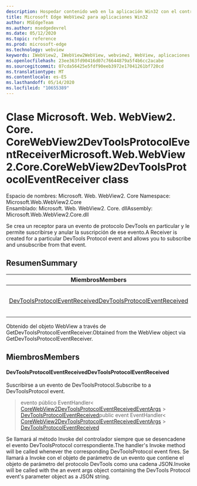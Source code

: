 ```yaml
---
description: Hospedar contenido web en la aplicación Win32 con el control Microsoft Edge WebView2
title: Microsoft Edge WebView2 para aplicaciones Win32
author: MSEdgeTeam
ms.author: msedgedevrel
ms.date: 05/12/2020
ms.topic: reference
ms.prod: microsoft-edge
ms.technology: webview
keywords: IWebView2, IWebView2WebView, webview2, WebView, aplicaciones Win32, Win32, Edge, ICoreWebView2, ICoreWebView2Controller, control de explorador, HTML Edge
ms.openlocfilehash: 23ee363fd90416d07c76644879a5f4b6cc2acabe
ms.sourcegitcommit: 07cda56425e5fdf90eeb3972e17041261bf720cd
ms.translationtype: MT
ms.contentlocale: es-ES
ms.lasthandoff: 05/14/2020
ms.locfileid: "10655389"
---
```

# <span data-ttu-id="8d2f7-104">Clase Microsoft. Web. WebView2. Core. CoreWebView2DevToolsProtocolEventReceiver</span><span class="sxs-lookup"><span data-stu-id="8d2f7-104">Microsoft.Web.WebView2.Core.CoreWebView2DevToolsProtocolEventReceiver class</span></span> 

<span data-ttu-id="8d2f7-105">Espacio de nombres: Microsoft. Web. WebView2. Core </span><span class="sxs-lookup"><span data-stu-id="8d2f7-105">Namespace: Microsoft.Web.WebView2.Core</span></span>\
<span data-ttu-id="8d2f7-106">Ensamblado: Microsoft. Web. WebView2. Core. dll</span><span class="sxs-lookup"><span data-stu-id="8d2f7-106">Assembly: Microsoft.Web.WebView2.Core.dll</span></span>

<span data-ttu-id="8d2f7-107">Se crea un receptor para un evento de protocolo DevTools en particular y le permite suscribirse y anular la suscripción de ese evento.</span><span class="sxs-lookup"><span data-stu-id="8d2f7-107">A Receiver is created for a particular DevTools Protocol event and allows you to subscribe and unsubscribe from that event.</span></span>

## <span data-ttu-id="8d2f7-108">Resumen</span><span class="sxs-lookup"><span data-stu-id="8d2f7-108">Summary</span></span>

 <span data-ttu-id="8d2f7-109">Miembros</span><span class="sxs-lookup"><span data-stu-id="8d2f7-109">Members</span></span>                        | <span data-ttu-id="8d2f7-110">Descripciones</span><span class="sxs-lookup"><span data-stu-id="8d2f7-110">Descriptions</span></span>
--------------------------------|---------------------------------------------
[<span data-ttu-id="8d2f7-111">DevToolsProtocolEventReceived</span><span class="sxs-lookup"><span data-stu-id="8d2f7-111">DevToolsProtocolEventReceived</span></span>](#devtoolsprotocoleventreceived) | <span data-ttu-id="8d2f7-112">Suscribirse a un evento de DevToolsProtocol.</span><span class="sxs-lookup"><span data-stu-id="8d2f7-112">Subscribe to a DevToolsProtocol event.</span></span>

<span data-ttu-id="8d2f7-113">Obtenido del objeto WebView a través de GetDevToolsProtocolEventReceiver.</span><span class="sxs-lookup"><span data-stu-id="8d2f7-113">Obtained from the WebView object via GetDevToolsProtocolEventReceiver.</span></span>

## <span data-ttu-id="8d2f7-114">Miembros</span><span class="sxs-lookup"><span data-stu-id="8d2f7-114">Members</span></span>

#### <span data-ttu-id="8d2f7-115">DevToolsProtocolEventReceived</span><span class="sxs-lookup"><span data-stu-id="8d2f7-115">DevToolsProtocolEventReceived</span></span> 

<span data-ttu-id="8d2f7-116">Suscribirse a un evento de DevToolsProtocol.</span><span class="sxs-lookup"><span data-stu-id="8d2f7-116">Subscribe to a DevToolsProtocol event.</span></span>

> <span data-ttu-id="8d2f7-117">evento público EventHandler< [CoreWebView2DevToolsProtocolEventReceivedEventArgs](microsoft-web-webview2-core-corewebview2devtoolsprotocoleventreceivedeventargs.md)  >  [DevToolsProtocolEventReceived](#devtoolsprotocoleventreceived)</span><span class="sxs-lookup"><span data-stu-id="8d2f7-117">public event EventHandler< [CoreWebView2DevToolsProtocolEventReceivedEventArgs](microsoft-web-webview2-core-corewebview2devtoolsprotocoleventreceivedeventargs.md) > [DevToolsProtocolEventReceived](#devtoolsprotocoleventreceived)</span></span>

<span data-ttu-id="8d2f7-118">Se llamará al método Invoke del controlador siempre que se desencadene el evento DevToolsProtocol correspondiente.</span><span class="sxs-lookup"><span data-stu-id="8d2f7-118">The handler's Invoke method will be called whenever the corresponding DevToolsProtocol event fires.</span></span> <span data-ttu-id="8d2f7-119">Se llamará a Invoke con el objeto de parámetro de un evento que contiene el objeto de parámetro del protocolo DevTools como una cadena JSON.</span><span class="sxs-lookup"><span data-stu-id="8d2f7-119">Invoke will be called with the an event args object containing the DevTools Protocol event's parameter object as a JSON string.</span></span>

